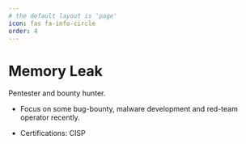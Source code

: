 ```yaml
---
# the default layout is 'page'
icon: fas fa-info-circle
order: 4
---
```


# Memory Leak
Pentester and bounty hunter.
- Focus on some bug-bounty, malware development and red-team operator recently.

- Certifications: CISP
